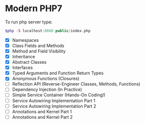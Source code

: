# Modern PHP7

To run php server type:
```php
$php -S localhost:8080 public/index.php
```

- [x] Namespaces
- [x] Class Fields and Methods
- [x] Method and Field Visibility
- [x] Inheritance
- [x] Abstract Classes
- [x] Interfaces
- [x] Typed Arguments and Function Return Types
- [x] Anonymous Functions (Closures)
- [ ] Reflection API (Reverse-Engineer Classes, Methods, Functions)
- [ ] Dependency Injection (In Practice)
- [ ] Simple Service Container (Hands-On Coding!)
- [ ] Service Autowiring Implementation Part 1
- [ ] Service Autowiring Implementation Part 2
- [ ] Annotations and Kernel Part 1
- [ ] Annotations and Kernel Part 2